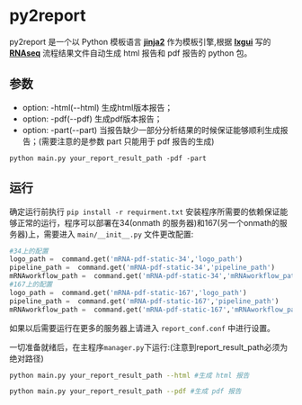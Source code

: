 # py2report
py2report 是一个以 Python 模板语言 [**jinja2**](http://jinja.pocoo.org/docs/2.9/) 作为模板引擎,根据 [**lxgui**](https://github.com/bioShaun) 写的 [**RNAseq**](https://github.com/bioShaun/RNAseq) 流程结果文件自动生成 html 报告和 pdf 报告的 python 包。

## 参数
- option: -html(--html) 生成html版本报告；
- option: -pdf(--pdf) 生成pdf版本报告；
- option: -part(--part) 当报告缺少一部分分析结果的时候保证能够顺利生成报告；(需要注意的是参数 part 只能用于 pdf 报告的生成)

```
python main.py your_report_result_path -pdf -part 
```

## 运行
确定运行前执行 `pip install -r requirment.txt` 安装程序所需要的依赖保证能够正常的运行，程序可以部署在34(onmath 的服务器)和167(另一个onmath的服务器)上，需要进入 `main/__init__.py` 文件更改配置:
```python
#34上的配置
logo_path =  command.get('mRNA-pdf-static-34','logo_path')
pipeline_path =  command.get('mRNA-pdf-static-34','pipeline_path')
mRNAworkflow_path =  command.get('mRNA-pdf-static-34','mRNAworkflow_path')
#167上的配置
logo_path =  command.get('mRNA-pdf-static-167','logo_path')
pipeline_path =  command.get('mRNA-pdf-static-167','pipeline_path')
mRNAworkflow_path =  command.get('mRNA-pdf-static-167','mRNAworkflow_path')
```
如果以后需要运行在更多的服务器上请进入 `report_conf.conf` 中进行设置。

一切准备就绪后，在主程序`manager.py`下运行:(注意到report_result_path必须为绝对路径)
```sh
python main.py your_report_result_path --html #生成 html 报告

python main.py your_report_result_path --pdf #生成 pdf 报告
```
